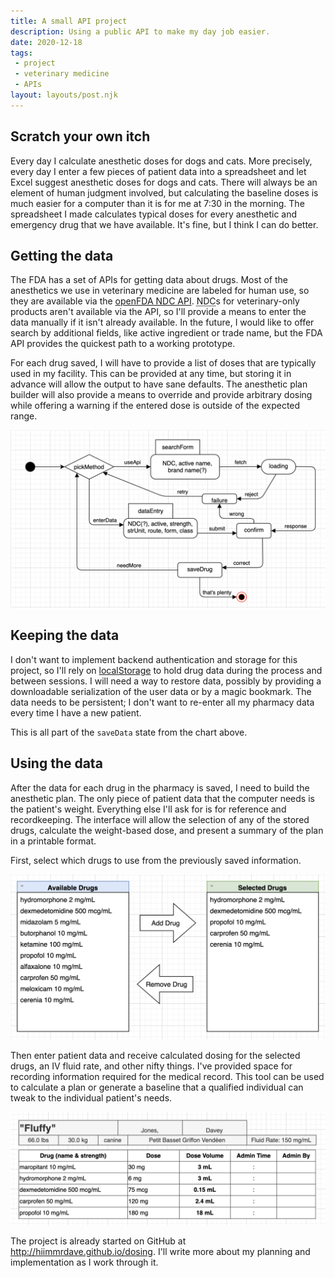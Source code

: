 ```yaml
---
title: A small API project
description: Using a public API to make my day job easier.
date: 2020-12-18
tags:
 - project
 - veterinary medicine
 - APIs
layout: layouts/post.njk
---
```


## Scratch your own itch

Every day I calculate anesthetic doses for dogs and cats. More precisely, every day I enter a few pieces of patient data into a spreadsheet and let Excel suggest anesthetic doses for dogs and cats. There will always be an element of human judgment involved, but calculating the baseline doses is much easier for a computer than it is for me at 7:30 in the morning. The spreadsheet I made calculates typical doses for every anesthetic and emergency drug that we have available. It's fine, but I think I can do better.

## Getting the data

The FDA has a set of APIs for getting data about drugs. Most of the anesthetics we use in veterinary medicine are labeled for human use, so they are available via the [openFDA NDC API](https://open.fda.gov/apis/drug/ndc/). <abbr title="National Drug Code">NDC</abbr>s for veterinary-only products aren't available via the API, so I'll provide a means to enter the data manually if it isn't already available. In the future, I would like to offer search by additional fields, like active ingredient or trade name, but the FDA API provides the quickest path to a working prototype.

For each drug saved, I will have to provide a list of doses that are typically used in my facility. This can be provided at any time, but storing it in advance will allow the output to have sane defaults. The anesthetic plan builder will also provide a means to override and provide arbitrary dosing while offering a warning if the entered dose is outside of the expected range.

![A state chart diagram showing the user flow through the data search and entry interface](/img/add-drug-flow.png)

## Keeping the data

I don't want to implement backend authentication and storage for this project, so I'll rely on [localStorage](https://developer.mozilla.org/en-US/docs/Web/API/Window/localStorage "localStorage documentation on MDN") to hold drug data during the process and between sessions. I will need a way to restore data, possibly by providing a downloadable serialization of the user data or by a magic bookmark. The data needs to be persistent; I don't want to re-enter all my pharmacy data every time I have a new patient.

This is all part of the `saveData` state from the chart above.

## Using the data

After the data for each drug in the pharmacy is saved, I need to build the anesthetic plan. The only piece of patient data that the computer needs is the patient's weight. Everything else I'll ask for is for reference and recordkeeping. The interface will allow the selection of any of the stored drugs, calculate the weight-based dose, and present a summary of the plan in a printable format.

First, select which drugs to use from the previously saved information.

![Two lists. The first is labeled "available drugs." The second is named "selected drugs." There are two arrows between the lists, one pointing toward "selected drugs" labeled "add drug" and one pointing towards "available drugs" labeled "remove drug."](/img/select-drug-flow.png)

Then enter patient data and receive calculated dosing for the selected drugs, an IV fluid rate, and other nifty things. I've provided space for recording information required for the medical record. This tool can be used to calculate a plan or generate a baseline that a qualified individual can tweak to the individual patient's needs.

![A rough example of the printable output contains a patient named "Flufffy" belonging to Davey Jones, weighing 66 lbs, along with signalment and an example anesthetic drug protocol](/img/dosing-sample-output.png)

The project is already started on GitHub at http://hiimmrdave.github.io/dosing. I'll write more about my planning and implementation as I work through it.